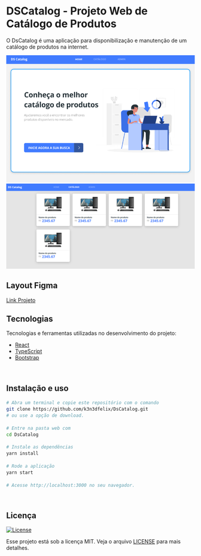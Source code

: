# DSCatalog - Projeto Web de Catálogo de Produtos
O DsCatalog é uma aplicação para disponibilização e manutenção de um catálogo de produtos na internet.

<img src="https://github.com/k3n3dfelix/DsCatalog/blob/main/screens/pagina-principal.PNG" />
<img src="https://github.com/k3n3dfelix/DsCatalog/blob/main/screens/catalogo.PNG" />

## Layout Figma
<a href="https://www.figma.com/file/cNa2l3TqZXxbU6NBDPruNw/BDS-DSCatalog?node-id=0%3A1">Link Projeto</a>
## Tecnologias

Tecnologias e ferramentas utilizadas no desenvolvimento do projeto:

- [React](https://reactjs.org/)
- [TypeScript](https://www.typescriptlang.org/)
- [Bootstrap](https://getbootstrap.com/)

<br>

## Instalação e uso

```bash
# Abra um terminal e copie este repositório com o comando
git clone https://github.com/k3n3dfelix/DsCatalog.git
# ou use a opção de download.

# Entre na pasta web com 
cd DsCatalog

# Instale as dependências
yarn install

# Rode a aplicação
yarn start

# Acesse http://localhost:3000 no seu navegador.
```

<br>

## Licença
<a href="https://opensource.org/licenses/MIT">
    <img alt="License" src="https://img.shields.io/badge/license-MIT-ff512f?style=flat-square">
</a>

<br>

Esse projeto está sob a licença MIT. Veja o arquivo [LICENSE](/LICENSE) para mais detalhes.
